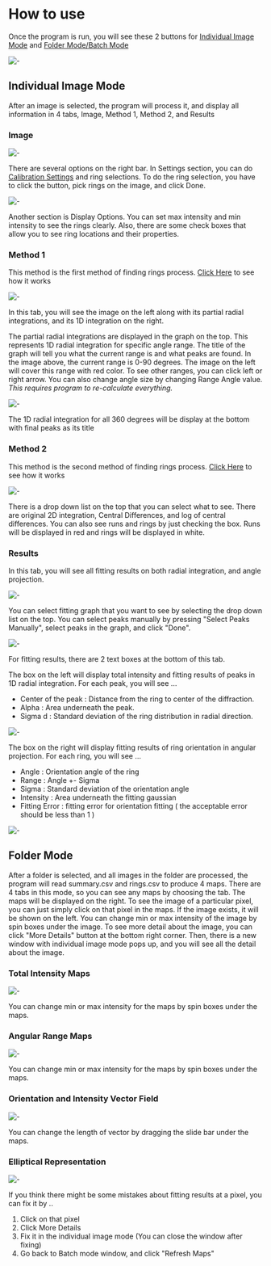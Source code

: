 # How to use

Once the program is run, you will see these 2 buttons for [Individual Image Mode](#individual-image-mode) and [Folder Mode/Batch Mode](#folder-mode)

![-](../../images/CP/start.png)

## Individual Image Mode
After an image is selected, the program will process it, and display all information in 4 tabs, Image, Method 1, Method 2, and Results

### Image 
![-](../../images/CP/image_tab.png)

There are several options on the right bar. In Settings section, you can do [Calibration Settings](../Calibration-Settings.html) and ring selections. To do the ring selection, you have to click the button, pick rings on the image, and click Done.

![-](../../images/CP/select_rings1.png)

Another section is Display Options. You can set max intensity and min intensity to see the rings clearly. Also, there are some check boxes that allow you to see ring locations and their properties.

### Method 1
This method is the first method of finding rings process. [Click Here](Scanning-Diffraction--How-it-works.html#3-find-rings-by-partial-integration-method) to see how it works

![-](../../images/CP/method1_tab.png)

In this tab, you will see the image on the left along with its partial radial integrations, and its 1D integration on the right. 

The partial radial integrations are displayed in the graph on the top. This represents 1D radial integration for specific angle range. The title of the graph will tell you what the current range is and what peaks are found. In the image above, the current range is 0-90 degrees. The image on the left will cover this range with red color. To see other ranges, you can click left or right arrow. You can also change angle size by changing Range Angle value. _This requires program to re-calculate everything._

![-](../../images/CP/method1_tab3.png)

The 1D radial integration for all 360 degrees will be display at the bottom with final peaks as its title

### Method 2
This method is the second method of finding rings process. [Click Here](Scanning-Diffraction--How-it-works.html#4-find-rings-by-log-central-differences-method) to see how it works

![-](../../images/CP/method2_tab.png)

There is a drop down list on the top that you can select what to see. There are original 2D integration, Central Differences, and log of central differences. You can also see runs and rings by just checking the box. Runs will be displayed in red and rings will be displayed in white.

### Results
In this tab, you will see all fitting results on both radial integration, and angle projection. 

![-](../../images/CP/result_tab.png)

You can select fitting graph that you want to see by selecting the drop down list on the top. You can select peaks manually by pressing "Select Peaks Manually", select peaks in the graph, and click "Done". 

![-](../../images/CP/select_rings2.png)

For fitting results, there are 2 text boxes at the bottom of this tab. 

The box on the left will display total intensity and fitting results of peaks in 1D radial integration. For each peak, you will see ... 
* Center of the peak : Distance from the ring to center of the diffraction. 
* Alpha : Area underneath the peak.
* Sigma d : Standard deviation of the ring distribution in radial direction.

![-](../../images/CP/results_b1.png)<br/>

The box on the right will display fitting results of ring orientation in angular projection. For each ring, you will see ...
* Angle : Orientation angle of the ring
* Range : Angle +- Sigma
* Sigma : Standard deviation of the orientation angle
* Intensity : Area underneath the fitting gaussian
* Fitting Error : fitting error for orientation fitting ( the acceptable error should be less than 1 )

![-](../../images/CP/results_b2.png)


## Folder Mode
After a folder is selected, and all images in the folder are processed, the program will read summary.csv and rings.csv to produce 4 maps. There are 4 tabs in this mode, so you can see any maps by choosing the tab. The maps will be displayed on the right. To see the image of a particular pixel, you can just simply click on that pixel in the maps. If the image exists, it will be shown on the left. You can change min or max intensity of the image by spin boxes under the image. To see more detail about the image, you can click "More Details" button at the bottom right corner. Then, there is a new window with individual image mode pops up, and you will see all the detail about the image.

### Total Intensity Maps 
![-](../../images/CP/batch_int.png)

You can change min or max intensity for the maps by spin boxes under the maps.

### Angular Range Maps
![-](../../images/CP/batch_ang.png)

You can change min or max intensity for the maps by spin boxes under the maps.

### Orientation and Intensity Vector Field
![-](../../images/CP/batch_vec.png)

You can change the length of vector by dragging the slide bar under the maps.

### Elliptical Representation
![-](../../images/CP/batch_ellipse.png)

If you think there might be some mistakes about fitting results at a pixel, you can fix it by ..
1. Click on that pixel
2. Click More Details
3. Fix it in the individual image mode (You can close the window after fixing)
4. Go back to Batch mode window, and click "Refresh Maps"